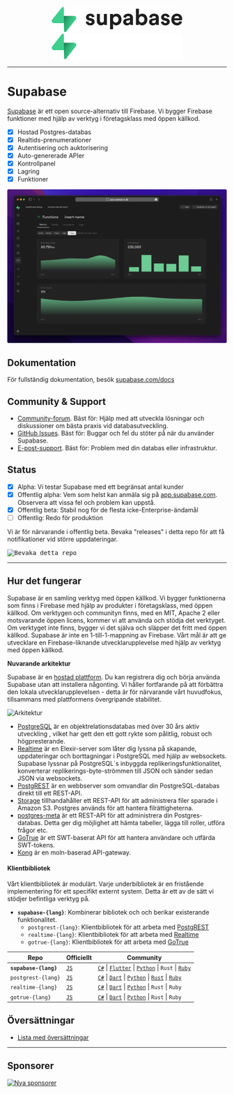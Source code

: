 <p align="center">
<img width="300" src="https://raw.githubusercontent.com/supabase/supabase/master/packages/common/assets/images/supabase-logo-wordmark--light.svg#gh-light-mode-only">
<img width="300" src="https://raw.githubusercontent.com/supabase/supabase/master/packages/common/assets/images/supabase-logo-wordmark--dark.svg#gh-dark-mode-only">
</p>

---

# Supabase

[Supabase](https://supabase.com) är ett open source-alternativ till Firebase. Vi bygger Firebase funktioner med hjälp av verktyg i företagsklass med öppen källkod.

- [x] Hostad Postgres-databas
- [x] Realtids-prenumerationer
- [x] Autentisering och auktorisering
- [x] Auto-genererade APIer
- [x] Kontrollpanel
- [x] Lagring
- [x] Funktioner

![Supabase Dashboard](https://raw.githubusercontent.com/supabase/supabase/master/apps/www/public/images/github/supabase-dashboard.png)

## Dokumentation

För fullständig dokumentation, besök [supabase.com/docs](https://supabase.com/docs)

## Community & Support

- [Community-forum](https://github.com/supabase/supabase/discussions). Bäst för: Hjälp med att utveckla lösningar och diskussioner om bästa praxis vid databasutveckling.
- [GitHub Issues](https://github.com/supabase/supabase/issues). Bäst för: Buggar och fel du stöter på när du använder Supabase.
- [E-post-support](https://supabase.com/docs/support#business-support). Bäst för: Problem med din databas eller infrastruktur.

## Status

- [x] Alpha: Vi testar Supabase med ett begränsat antal kunder
- [x] Offentlig alpha: Vem som helst kan anmäla sig på [app.supabase.com](https://app.supabase.com). Observera att vissa fel och problem kan uppstå.
- [x] Offentlig beta: Stabil nog för de flesta icke-Enterprise-ändamål
- [ ] Offentlig: Redo för produktion

Vi är för närvarande i offentlig beta. Bevaka "releases" i detta repo för att få notifikationer vid större uppdateringar.

<kbd><img src="https://raw.githubusercontent.com/supabase/supabase/d5f7f413ab356dc1a92075cb3cee4e40a957d5b1/web/static/watch-repo.gif" alt="Bevaka detta repo"/></kbd>

---

## Hur det fungerar

Supabase är en samling verktyg med öppen källkod. Vi bygger funktionerna som finns i Firebase med hjälp av produkter i företagsklass, med öppen källkod. Om verktygen och communityn finns, med en MIT, Apache 2 eller motsvarande öppen licens, kommer vi att använda och stödja det verktyget. Om verktyget inte finns, bygger vi det själva och släpper det fritt med öppen källkod. Supabase är inte en 1-till-1-mappning av Firebase. Vårt mål är att ge utvecklare en Firebase-liknande utvecklarupplevelse med hjälp av verktyg med öppen källkod.

**Nuvarande arkitektur**

Supabase är en [hostad plattform](https://app.supabase.com). Du kan registrera dig och börja använda Supabase utan att installera någonting. Vi håller fortfarande på att förbättra den lokala utvecklarupplevelsen - detta är för närvarande vårt huvudfokus, tillsammans med plattformens övergripande stabilitet.

![Arkitektur](https://user-images.githubusercontent.com/70828596/187547862-ffa9d058-0c3a-4851-a3e7-92ccfca4b596.png)

- [PostgreSQL](https://www.postgresql.org/) är en objektrelationsdatabas med över 30 års aktiv utveckling , vilket har gett den ett gott rykte som pålitlig, robust och högpresterande.
- [Realtime](https://github.com/supabase/realtime) är en Elexir-server som låter dig lyssna på skapande, uppdateringar och borttagningar i PostgreSQL med hjälp av websockets. Supabase lyssnar på PostgreSQL´s inbyggda replikeringsfunktionalitet, konverterar replikerings-byte-strömmen till JSON och sänder sedan JSON via websockets.
- [PostgREST](http://postgrest.org/) är en webbserver som omvandlar din PostgreSQL-databas direkt till ett REST-API.
- [Storage](https://github.com/supabase/storage-api) tillhandahåller ett REST-API för att administrera filer sparade i Amazon S3. Postgres används för att hantera filrättigheterna.
- [postgres-meta](https://github.com/supabase/postgres-meta) är ett REST-API för att administrera din Postgres-databas. Detta ger dig möjlighet att hämta tabeller, lägga till roller, utföra frågor etc.
- [GoTrue](https://github.com/netlify/gotrue) är ett SWT-baserat API för att hantera användare och utfärda SWT-tokens.
- [Kong](https://github.com/Kong/kong) är en moln-baserad API-gateway.

#### Klientbibliotek

Vårt klientbibliotek är modulärt. Varje underbibliotek är en fristående implementering för ett specifikt externt system. Detta är ett av de sätt vi stödjer befintliga verktyg på.

- **`supabase-{lang}`**: Kombinerar bibliotek och och berikar existerande funktionalitet.
  - `postgrest-{lang}`: Klientbibliotek för att arbeta med [PostgREST](https://github.com/postgrest/postgrest)
  - `realtime-{lang}`: Klientbibliotek för att arbeta med [Realtime](https://github.com/supabase/realtime)
  - `gotrue-{lang}`: Klientbibliotek för att arbeta med [GoTrue](https://github.com/netlify/gotrue)

| Repo                  | Officiellt                                       | Community                                                                                                                                                                                                                                                                        |
| --------------------- | ------------------------------------------------ | -------------------------------------------------------------------------------------------------------------------------------------------------------------------------------------------------------------------------------------------------------------------------------- |
| **`supabase-{lang}`** | [`JS`](https://github.com/supabase/supabase-js)  | [`C#`](https://github.com/supabase/supabase-csharp) \| [`Flutter`](https://github.com/supabase/supabase-flutter) \| [`Python`](https://github.com/supabase/supabase-py) \| `Rust` \| [`Ruby`](https://github.com/supabase/supabase-rb)                                                 |
| `postgrest-{lang}`    | [`JS`](https://github.com/supabase/postgrest-js) | [`C#`](https://github.com/supabase/postgrest-csharp) \| [`Dart`](https://github.com/supabase/postgrest-dart) \| [`Python`](https://github.com/supabase/postgrest-py) \| [`Rust`](https://github.com/supabase/postgrest-rs) \| [`Ruby`](https://github.com/supabase/postgrest-rb) |
| `realtime-{lang}`     | [`JS`](https://github.com/supabase/realtime-js)  | [`C#`](https://github.com/supabase/realtime-csharp) \| [`Dart`](https://github.com/supabase/realtime-dart) \| [`Python`](https://github.com/supabase/realtime-py) \| `Rust` \| `Ruby`                                                                                            |
| `gotrue-{lang}`       | [`JS`](https://github.com/supabase/gotrue-js)    | [`C#`](https://github.com/supabase/gotrue-csharp) \| [`Dart`](https://github.com/supabase/gotrue-dart) \| [`Python`](https://github.com/supabase/gotrue-py) \| `Rust` \| `Ruby`                                                                                                  |

<!--- Remove this list if you're traslating to another language, it's hard to keep updated across multiple files-->
<!--- Keep only the link to the list of translation files-->

## Översättningar

- [Lista med översättningar](/i18n/languages.md) <!--- Keep only this -->

---

## Sponsorer

[![Nya sponsorer](https://user-images.githubusercontent.com/10214025/90518111-e74bbb00-e198-11ea-8f88-c9e3c1aa4b5b.png)](https://github.com/sponsors/supabase)
